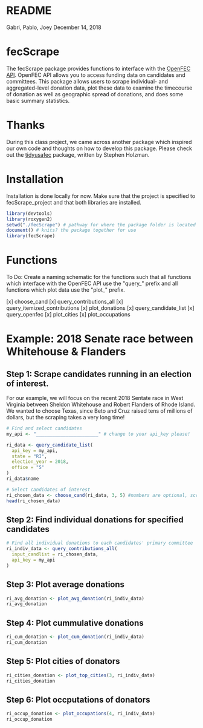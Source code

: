 README
================
Gabri, Pablo, Joey
December 14, 2018

fecScrape
=========

The fecScrape package provides functions to interface with the [OpenFEC API](https://api.open.fec.gov/developers/). OpenFEC API allows you to access funding data on candidates and committees. This package allows users to scrape individual- and aggregated-level donation data, plot these data to examine the timecourse of donation as well as geographic spread of donations, and does some basic summary statistics.

Thanks
======

During this class project, we came across another package which inspired our own code and thoughts on how to develop this package. Please check out the [tidyusafec](https://github.com/stephenholzman/tidyusafec) package, written by Stephen Holzman.

Installation
============

Installation is done locally for now. Make sure that the project is specified to fecScrape\_project and that both libraries are installed.

``` r
library(devtools)
library(roxygen2)
setwd("./fecScrape") # pathway for where the package folder is located
document() # knits? the package together for use
library(fecScrape)
```

Functions
=========

To Do: Create a naming schematic for the functions such that all functions which interface with the OpenFEC API use the "query\_" prefix and all functions which plot data use the "plot\_" prefix.

\[x\] choose\_cand \[x\] query\_contributions\_all \[x\] query\_itemized\_contributions \[x\] plot\_donations \[x\] query\_candidate\_list \[x\] query\_openfec \[x\] plot\_cities \[x\] plot\_occupations

Example: 2018 Senate race between Whitehouse & Flanders
=======================================================

Step 1: Scrape candidates running in an election of interest.
-------------------------------------------------------------

For our example, we will focus on the recent 2018 Sentate race in West Virginia between Sheldon Whitehouse and Robert Flanders of Rhode Island. We wanted to choose Texas, since Beto and Cruz raised tens of millions of dollars, but the scraping takes a very long time!

``` r
# Find and select candidates
my_api <- "_______________________" # change to your api_key please!

ri_data <- query_candidate_list(
  api_key = my_api, 
  state = "RI", 
  election_year = 2018, 
  office = "S"
)
ri_data$name

# Select candidates of interest
ri_chosen_data <- choose_cand(ri_data, 3, 5) #numbers are optional, script will prompt for them, 3 specifies Flanders, #5 specifies Whitehouse
head(ri_chosen_data)
```

Step 2: Find individual donations for specified candidates
----------------------------------------------------------

``` r
# Find all individual donations to each candidates' primary committee
ri_indiv_data <- query_contributions_all(
  input_candlist = ri_chosen_data, 
  api_key = my_api
)
```

Step 3: Plot average donations
------------------------------

``` r
ri_avg_donation <- plot_avg_donation(ri_indiv_data)
ri_avg_donation
```

Step 4: Plot cummulative donations
----------------------------------

``` r
ri_cum_donation <- plot_cum_donation(ri_indiv_data)
ri_cum_donation
```

Step 5: Plot cities of donators
-------------------------------

``` r
ri_cities_donation <- plot_top_cities(3, ri_indiv_data)
ri_cities_donation
```

Step 6: Plot occputations of donators
-------------------------------------

``` r
ri_occup_donation <- plot_occupations(4, ri_indiv_data)
ri_occup_donation
```
